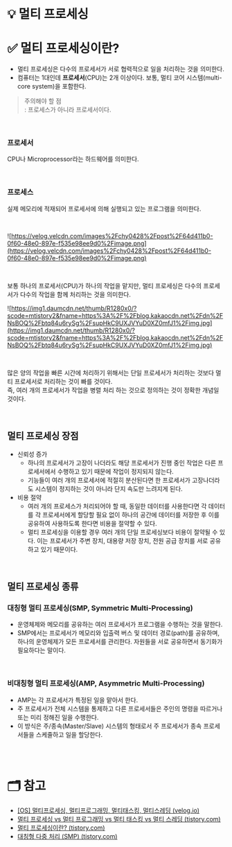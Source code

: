 # 💡 멀티 프로세싱

# ✅ 멀티 프로세싱이란?
- 멀티 프로세싱은 다수의 프로세서가 서로 협력적으로 일을 처리하는 것을 의미한다.
- 컴퓨터는 1대인데 **프로세서**(CPU)는 2개 이상이다. 보통, 멀티 코어 시스템(multi-core system)을 포함한다.

> 주의해야 할 점  
: 프로세스가 아니라 프로세서이다.
> 

<br/>

### 프로세서
CPU나 Microprocessor라는 하드웨어를 의미한다.

<br/>

### 프로세스
실제 메모리에 적재되어 프로세서에 의해 실행되고 있는 프로그램을 의미한다.

<br/>

![https://velog.velcdn.com/images%2Fchy0428%2Fpost%2F64d411b0-0f60-48e0-897e-f535e98ee9d0%2Fimage.png](https://velog.velcdn.com/images%2Fchy0428%2Fpost%2F64d411b0-0f60-48e0-897e-f535e98ee9d0%2Fimage.png)

<br/>

보통 하나의 프로세서(CPU)가 하나의 작업을 맡지만, 멀티 프로세싱은 다수의 프로세서가 다수의 작업을 함께 처리하는 것을 의미한다.

![https://img1.daumcdn.net/thumb/R1280x0/?scode=mtistory2&fname=https%3A%2F%2Fblog.kakaocdn.net%2Fdn%2FNsBOQ%2Fbtq84u6rySg%2FsupHkC9UXJVYuD0XZ0mfJ1%2Fimg.jpg](https://img1.daumcdn.net/thumb/R1280x0/?scode=mtistory2&fname=https%3A%2F%2Fblog.kakaocdn.net%2Fdn%2FNsBOQ%2Fbtq84u6rySg%2FsupHkC9UXJVYuD0XZ0mfJ1%2Fimg.jpg)

<br/>

많은 양의 작업을 빠른 시간에 처리하기 위해서는 단일 프로세서가 처리하는 것보다 멀티 프로세서로 처리하는 것이 빠를 것이다.  
즉, 여러 개의 프로세서가 작업을 병렬 처리 하는 것으로 정의하는 것이 정확한 개념일 것이다.

<br/>

## 멀티 프로세싱 장점
- 신뢰성 증가
    - 하나의 프로세서가 고장이 나더라도 해당 프로세서가 진행 중인 작업은 다른 프로세서에서 수행하고 있기 때문에 작업이 정지되지 않는다.
    - 기능들이 여러 개의 프로세서에 적절히 분산된다면 한 프로세서가 고장나더라도 시스템이 정지하는 것이 아니라 단지 속도만 느려지게 된다.
- 비용 절약
    - 여러 개의 프로세스가 처리되어야 할 때, 동일한 데이터를 사용한다면 각 데이터를 각 프로세서에게 할당할 필요 없이 하나의 공간에 데이터를 저장한 후 이를 공유하여 사용하도록 한다면 비용을 절약할 수 있다.
    - 멀티 프로세싱을 이용할 경우 여러 개의 단일 프로세싱보다 비용이 절약될 수 있다. 이는 프로세서가 주변 장치, 대용량 저장 장치, 전원 공급 장치를 서로 공유하고 있기 때문이다.

<br/>

## 멀티 프로세싱 종류
### 대칭형 멀티 프로세싱(SMP, Symmetric Multi-Processing)
- 운영체제와 메모리를 공유하는 여러 프로세서가 프로그램을 수행하는 것을 말한다.
- SMP에서는 프로세서가 메모리와 입출력 버스 및 데이터 경로(path)를 공유하며, 하나의 운영체제가 모든 프로세서를 관리한다. 자원들을 서로 공유하면서 동기화가 필요하다는 말이다.

<br/>

### 비대칭형 멀티 프로세싱(AMP, Asymmetric Multi-Processing)
- AMP는 각 프로세서가 특정된 일을 맡아서 한다.
- 주 프로세서가 전체 시스템을 통제하고 다른 프로세서들은 주인의 명령을 따르거나 또는 미리 정해진 일을 수행한다.
- 이 방식은 주/종속(Master/Slave) 시스템의 형태로서 주 프로세서가 종속 프로세서들을 스케줄하고 일을 할당한다.

<br/>
<br/>

# 🗂 참고
- [[OS] 멀티프로세싱, 멀티프로그래밍, 멀티태스킹, 멀티스레딩 (velog.io)](https://velog.io/@chy0428/OS-%EB%A9%80%ED%8B%B0%ED%94%84%EB%A1%9C%EA%B7%B8%EB%9E%98%EB%B0%8D-%EB%A9%80%ED%8B%B0%ED%94%84%EB%A1%9C%EC%84%B8%EC%8B%B1)
- [멀티 프로세싱 vs 멀티 프로그래밍 vs 멀티 태스킹 vs 멀티 스레딩 (tistory.com)](https://sorjfkrh5078.tistory.com/56)
- [멀티 프로세싱이란? (tistory.com)](https://donghoson.tistory.com/15)
- [대칭형 다중 처리 (SMP) (tistory.com)](https://vaert.tistory.com/38)

